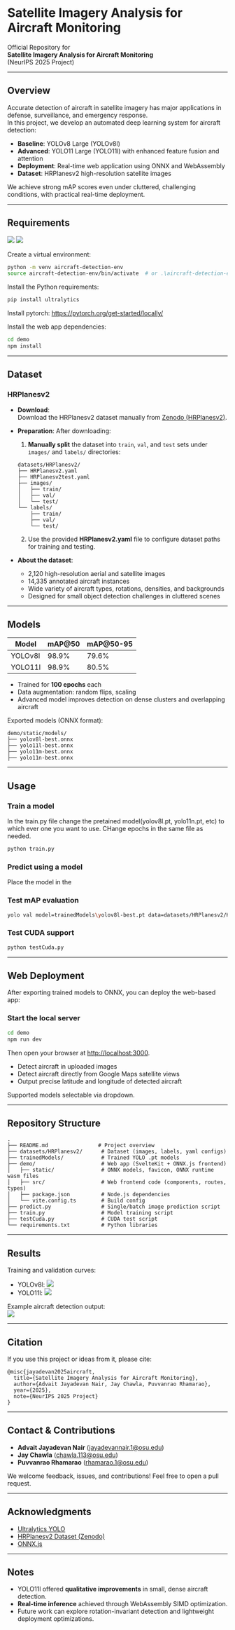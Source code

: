 # Satellite Imagery Analysis for Aircraft Monitoring

Official Repository for  
**Satellite Imagery Analysis for Aircraft Monitoring**  
(NeurIPS 2025 Project)

---

## Overview

Accurate detection of aircraft in satellite imagery has major applications in defense, surveillance, and emergency response.  
In this project, we develop an automated deep learning system for aircraft detection:

- **Baseline**: YOLOv8 Large (YOLOv8l)
- **Advanced**: YOLO11 Large (YOLO11l) with enhanced feature fusion and attention
- **Deployment**: Real-time web application using ONNX and WebAssembly
- **Dataset**: HRPlanesv2 high-resolution satellite images

We achieve strong mAP scores even under cluttered, challenging conditions, with practical real-time deployment.

---

## Requirements

![](https://img.shields.io/badge/python-3.10-green.svg)
![](https://img.shields.io/badge/torch-2.0.1-blue.svg)

Create a virtual environment:

```bash
python -m venv aircraft-detection-env
source aircraft-detection-env/bin/activate  # or .\aircraft-detection-env\Scripts\activate on Windows
```

Install the Python requirements:

```bash
pip install ultralytics
```

Install pytorch:
https://pytorch.org/get-started/locally/

Install the web app dependencies:

```bash
cd demo
npm install
```

---

## Dataset

### HRPlanesv2

- **Download**:  
  Download the HRPlanesv2 dataset manually from [Zenodo (HRPlanesv2)](https://zenodo.org/records/7331974#.Y4rPp3ZBwdV).

- **Preparation**:
  After downloading:

  1. **Manually split** the dataset into `train`, `val`, and `test` sets under `images/` and `labels/` directories:

  ```
  datasets/HRPlanesv2/
  ├── HRPlanesv2.yaml
  ├── HRPlanesv2test.yaml
  ├── images/
  │   ├── train/
  │   ├── val/
  │   └── test/
  └── labels/
      ├── train/
      ├── val/
      └── test/
  ```

  2. Use the provided **HRPlanesv2.yaml** file to configure dataset paths for training and testing.

- **About the dataset**:
  - 2,120 high-resolution aerial and satellite images
  - 14,335 annotated aircraft instances
  - Wide variety of aircraft types, rotations, densities, and backgrounds
  - Designed for small object detection challenges in cluttered scenes

---

## Models

| Model   | mAP@50 | mAP@50-95 |
| ------- | ------ | --------- |
| YOLOv8l | 98.9%  | 79.6%     |
| YOLO11l | 98.9%  | 80.5%     |

- Trained for **100 epochs** each
- Data augmentation: random flips, scaling
- Advanced model improves detection on dense clusters and overlapping aircraft

Exported models (ONNX format):

```
demo/static/models/
├── yolov8l-best.onnx
├── yolo11l-best.onnx
├── yolo11m-best.onnx
├── yolo11n-best.onnx
```

---

## Usage

### Train a model

In the train.py file change the pretained model(yolov8l.pt, yolo11n.pt, etc) to which ever one you want to use. CHange epochs in the same file as needed.

```bash
python train.py
```

### Predict using a model

Place the model in the

### Test mAP evaluation

```bash
yolo val model=trainedModels\yolov8l-best.pt data=datasets/HRPlanesv2/HRPlanesv2test.yaml
```

### Test CUDA support

```bash
python testCuda.py
```

---

## Web Deployment

After exporting trained models to ONNX, you can deploy the web-based app:

### Start the local server

```bash
cd demo
npm run dev
```

Then open your browser at [http://localhost:3000](http://localhost:3000).

- Detect aircraft in uploaded images
- Detect aircraft directly from Google Maps satellite views
- Output precise latitude and longitude of detected aircraft

Supported models selectable via dropdown.

---

## Repository Structure

```
.
├── README.md                # Project overview
├── datasets/HRPlanesv2/      # Dataset (images, labels, yaml configs)
├── trainedModels/            # Trained YOLO .pt models
├── demo/                     # Web app (SvelteKit + ONNX.js frontend)
│   ├── static/               # ONNX models, favicon, ONNX runtime wasm files
│   ├── src/                  # Web frontend code (components, routes, types)
│   ├── package.json          # Node.js dependencies
│   └── vite.config.ts        # Build config
├── predict.py                # Single/batch image prediction script
├── train.py                  # Model training script
├── testCuda.py               # CUDA test script
└── requirements.txt          # Python libraries
```

---

## Results

Training and validation curves:

- YOLOv8l: ![](results-8l.png)
- YOLO11l: ![](results-11l.png)

Example aircraft detection output:  
![](results.jpg)

---

## Citation

If you use this project or ideas from it, please cite:

```
@misc{jayadevan2025aircraft,
  title={Satellite Imagery Analysis for Aircraft Monitoring},
  author={Advait Jayadevan Nair, Jay Chawla, Puvvanrao Rhamarao},
  year={2025},
  note={NeurIPS 2025 Project}
}
```

---

## Contact & Contributions

- **Advait Jayadevan Nair** ([jayadevannair.1@osu.edu](mailto:jayadevannair.1@osu.edu))
- **Jay Chawla** ([chawla.113@osu.edu](mailto:chawla.113@osu.edu))
- **Puvvanrao Rhamarao** ([rhamarao.1@osu.edu](mailto:rhamarao.1@osu.edu))

We welcome feedback, issues, and contributions! Feel free to open a pull request.

---

## Acknowledgments

- [Ultralytics YOLO](https://github.com/ultralytics/ultralytics)
- [HRPlanesv2 Dataset (Zenodo)](https://zenodo.org/records/7331974#.Y4rPp3ZBwdV)
- [ONNX.js](https://github.com/microsoft/onnxruntime)

---

## Notes

- YOLO11l offered **qualitative improvements** in small, dense aircraft detection.
- **Real-time inference** achieved through WebAssembly SIMD optimization.
- Future work can explore rotation-invariant detection and lightweight deployment optimizations.

